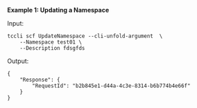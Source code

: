 **Example 1: Updating a Namespace**



Input: 

```
tccli scf UpdateNamespace --cli-unfold-argument  \
    --Namespace test01 \
    --Description fdsgfds
```

Output: 
```
{
    "Response": {
        "RequestId": "b2b845e1-d44a-4c3e-8314-b6b774b4e66f"
    }
}
```


